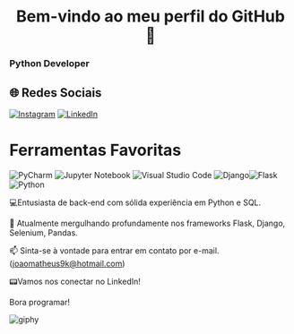 <h1 align="center">Bem-vindo ao meu perfil do GitHub 👋</h1>
<h3>Python Developer</h3>

## 🌐 Redes Sociais
[![Instagram](https://img.shields.io/badge/Instagram-%23E4405F.svg?logo=Instagram&logoColor=white)](https://www.instagram.com/joaomatheuzs/) 
[![LinkedIn](https://img.shields.io/badge/LinkedIn-%230077B5.svg?logo=linkedin&logoColor=white)](https://www.linkedin.com/in/joao-ribeiro-desenvolvedor/) 

# Ferramentas Favoritas
![PyCharm](https://img.shields.io/badge/pycharm-143?style=for-thebadge&logo=pycharm&logoColor=black&color=black&labelColor=green)
![Jupyter Notebook](https://img.shields.io/badge/jupyter-%23FA0F00.svg?style=for-the-badge&logo=jupyter&logoColor=white)
![Visual Studio Code](https://img.shields.io/badge/Visual%20Studio%20Code-0078d7.svg?style=for-the-badge&logo=visual-studio-code&logoColor=white)
![Django](https://img.shields.io/badge/django-%23092E20.svg?style=for-the-badge&logo=django&logoColor=white)![Flask](https://img.shields.io/badge/flask-%23000.svg?style=for-the-badge&logo=flask&logoColor=white)![Python](https://img.shields.io/badge/python-3670A0?style=for-thebadge&logo=python&logoColor=ffdd54)

💻Entusiasta de back-end com sólida experiência em Python e SQL.

🚀 Atualmente mergulhando profundamente nos frameworks Flask, Django, Selenium, Pandas.

📫 Sinta-se à vontade para entrar em contato por e-mail. (joaomatheus9k@hotmail.com)

📟Vamos nos conectar no LinkedIn!

Bora programar! 

![giphy](https://media.giphy.com/media/JqmupuTVZYaQX5s094/giphy.gif)
